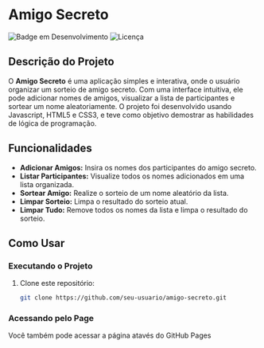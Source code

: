 # Amigo Secreto

![Badge em Desenvolvimento](https://img.shields.io/badge/Status-Concluído-brightgreen)
![Licença](https://img.shields.io/badge/Licença-MIT-blue)

## Descrição do Projeto

O **Amigo Secreto** é uma aplicação simples e interativa, onde o usuário organizar um sorteio de amigo secreto. Com uma interface intuitiva, ele pode adicionar nomes de amigos, visualizar a lista de participantes e sortear um nome aleatoriamente. O projeto foi desenvolvido usando Javascript, HTML5 e CSS3, e teve como objetivo demostrar as habilidades de lógica de programação.

## Funcionalidades

- **Adicionar Amigos:** Insira os nomes dos participantes do amigo secreto.
- **Listar Participantes:** Visualize todos os nomes adicionados em uma lista organizada.
- **Sortear Amigo:** Realize o sorteio de um nome aleatório da lista.
- **Limpar Sorteio:** Limpa o resultado do sorteio atual.
- **Limpar Tudo:** Remove todos os nomes da lista e limpa o resultado do sorteio.

## Como Usar

### Executando o Projeto

1. Clone este repositório:
   ```bash
   git clone https://github.com/seu-usuario/amigo-secreto.git

### Acessando pelo Page
Você também pode acessar a página atavés do GitHub Pages
